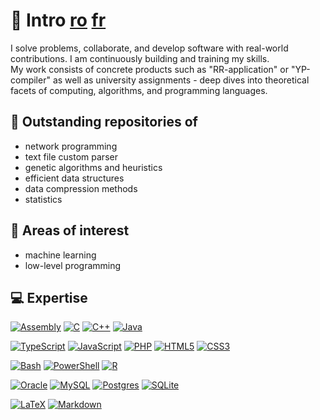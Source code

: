# 💫 Intro [ro](./README_RO.md) [fr](./README_FR.md)

<p>I solve problems, collaborate, and develop software with real-world contributions. I am continuously building and training my skills. <br> My work consists of concrete products such as "RR-application" or "YP-compiler" as well as university assignments - deep dives into theoretical facets of computing, algorithms, and programming languages.</p>

## 🌱 Outstanding repositories of
- network programming
- text file custom parser
- genetic algorithms and heuristics
- efficient data structures
- data compression methods
- statistics

## 🔭 Areas of interest
- machine learning
- low-level programming

## 💻 Expertise

[![Assembly](https://img.shields.io/badge/_-ASM-E0E1DD.svg?style=for-the-badge&logo=assemblyscript&logoColor=black)](#)
[![C](https://img.shields.io/badge/c-E0E1DD.svg?style=for-the-badge&logo=c&logoColor=black)](https://github.com/petru-braha/RR-application)
[![C++](https://img.shields.io/badge/c++-E0E1DD.svg?style=for-the-badge&logo=c%2B%2B&logoColor=black)](https://github.com/petru-braha/YP-compiler)
[![Java](https://img.shields.io/badge/java-E0E1DD.svg?style=for-the-badge&logo=openjdk&logoColor=black)](https://github.com/petru-braha/class-java)

[![TypeScript](https://img.shields.io/badge/typescript-778DA9.svg?style=for-the-badge&logo=typescript&logoColor=black)](https://github.com/E3-GiftHub/GiftHub)
[![JavaScript](https://img.shields.io/badge/JavaScript-778DA9?style=for-the-badge&logo=javascript&logoColor=black)](https://github.com/leftercosmin/TidyTogether)
[![PHP](https://img.shields.io/badge/php-778DA9.svg?style=for-the-badge&logo=php&logoColor=black)](https://github.com/leftercosmin/TidyTogether)
[![HTML5](https://img.shields.io/badge/html5-778DA9.svg?style=for-the-badge&logo=html5&logoColor=black)](https://github.com/petru-braha/class-web)
[![CSS3](https://img.shields.io/badge/css3-778DA9.svg?style=for-the-badge&logo=css&logoColor=black)](https://github.com/petru-braha/class-web)

[![Bash](https://img.shields.io/badge/bash_script-415A77.svg?style=for-the-badge&logo=gnu-bash&logoColor=white)](https://github.com/petru-braha/class-os)
[![PowerShell](https://img.shields.io/badge/PowerShell-415A77.svg?style=for-the-badge&logo=powershell&logoColor=white)](#)
[![R](https://img.shields.io/badge/r-415A77.svg?style=for-the-badge&logo=r&logoColor=white)](https://github.com/petru-braha/class-statistics)

[![Oracle](https://custom-icon-badges.demolab.com/badge/Oracle-1B263B?style=for-the-badge&logo=oracle&logoColor=white)](https://github.com/petru-braha/class-db)
[![MySQL](https://img.shields.io/badge/mysql-1B263B.svg?style=for-the-badge&logo=mysql&logoColor=white)](https://github.com/leftercosmin/TidyTogether)
[![Postgres](https://img.shields.io/badge/Postgres-1B263B.svg?style=for-the-badge&logo=postgresql&logoColor=white)](https://github.com/E3-GiftHub/GiftHub)
[![SQLite](https://img.shields.io/badge/SQLite-1B263B.svg?style=for-the-badge&logo=sqlite&logoColor=white)](#)

[![LaTeX](https://img.shields.io/badge/latex-0D1B2A.svg?style=for-the-badge&logo=latex&logoColor=white)](https://github.com/petru-braha/class-genetic)
[![Markdown](https://img.shields.io/badge/markdown-0D1B2A.svg?style=for-the-badge&logo=markdown&logoColor=white)](https://github.com/petru-braha/petru-braha)
